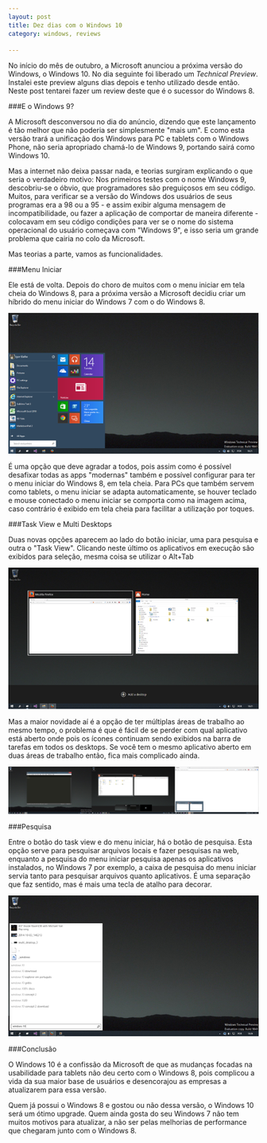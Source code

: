 ```yaml
---
layout: post
title: Dez dias com o Windows 10
category: windows, reviews

---
```


No início do mês de outubro, a Microsoft anunciou a próxima versão do Windows, o Windows 10. No dia seguinte foi liberado um *Technical Preview*. Instalei este preview alguns dias depois e tenho utilizado desde então. Neste post tentarei fazer um review deste que é o sucessor do Windows 8. 
 

###E o Windows 9?

A Microsoft desconversou no dia do anúncio, dizendo que este lançamento é tão melhor que não poderia ser simplesmente "mais um". E como esta versão trará a unificação dos Windows para PC e tablets com o Windows Phone, não seria apropriado chamá-lo de Windows 9, portando sairá como Windows 10. 
 
Mas  a internet não deixa passar nada, e teorias surgiram explicando o que seria o verdadeiro motivo: Nos primeiros testes com o nome Windows 9, descobriu-se o óbvio, que programadores são preguiçosos em seu código. Muitos, para verificar se a versão do Windows dos usuários de seus programas era a 98 ou a 95 - e assim exibir alguma mensagem de incompatibilidade, ou fazer a aplicação de comportar de maneira diferente - colocavam em seu código condições para ver se o nome do sistema operacional  do usuário começava com "Windows 9", e isso seria um grande problema que cairia no colo da Microsoft.  

Mas teorias a parte, vamos as funcionalidades. 
 

###Menu Iniciar 

Ele está de volta. Depois do choro de muitos com o menu iniciar em tela cheia do Windows 8, para a próxima versão a Microsoft decidiu criar um híbrido do menu iniciar do Windows 7 com o do Windows 8.

![Menu Iniciar](/images/windows10/menu_iniciar.png "Menu Iniciar") 

É uma opção que deve agradar a todos, pois assim como é possível desafixar todas as apps "modernas" também e possível configurar para ter o menu iniciar do Windows 8, em tela cheia.
Para PCs que também servem como tablets, o menu iniciar se adapta automaticamente, se houver teclado e mouse conectado o menu iniciar se comporta como na imagem acima, caso contrário é exibido em tela cheia para facilitar a utilização por toques.

###Task View e Multi Desktops

Duas novas opções aparecem ao lado do botão iniciar, uma para pesquisa e outra o "Task View". Clicando neste último os aplicativos em execução são exibidos para seleção, mesma coisa se utilizar o Alt+Tab

![Task View](/images/windows10/task_view.png "Task View")

Mas a maior novidade aí é a opção de ter múltiplas áreas de trabalho ao mesmo tempo, o problema é que é fácil de se perder com qual aplicativo está aberto onde pois os ícones continuam sendo exibidos na barra de tarefas em todos os desktops. Se você tem o mesmo aplicativo aberto em duas áreas de trabalho então, fica mais complicado ainda.

![Multiplos Desktops](/images/windows10/multi_desktops.png "Multiplos Desktops")

###Pesquisa

Entre o botão do task view e do menu iniciar, há o botão de pesquisa. Esta opção serve para pesquisar arquivos locais e fazer pesquisas na web, enquanto a pesquisa do menu iniciar pesquisa apenas os aplicativos instalados, no Windows 7 por exemplo, a caixa de pesquisa do menu iniciar servia tanto para pesquisar arquivos quanto aplicativos. É uma separação que faz sentido, mas é mais uma tecla de atalho para decorar.

![Pesquisa](/images/windows10/search_1.png "Pesquisa")

###Conclusão

O Windows 10 é a confissão da Microsoft de que as mudanças focadas na usabilidade para tablets não deu certo com o Windows 8, pois complicou a vida da sua maior base de usuários e desencorajou as empresas a atualizarem para essa versão.

Quem já possui o Windows 8 e gostou ou não dessa versão, o Windows 10 será um ótimo upgrade. Quem ainda gosta do seu Windows 7 não tem muitos motivos para atualizar, a não ser pelas melhorias de performance que chegaram junto com o Windows 8.